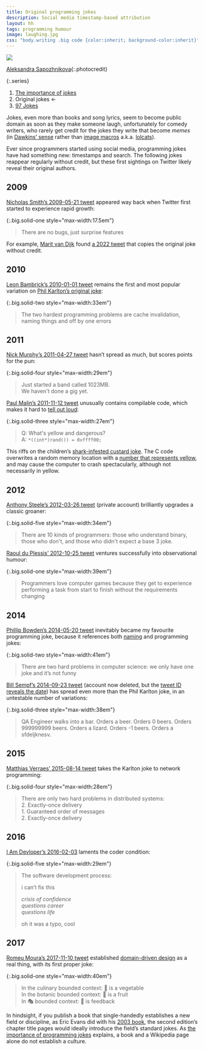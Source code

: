 ```yaml
---
title: Original programming jokes
description: Social media timestamp-based attribution
layout: hh
tags: programming humour
image: laughing.jpg
css: "body.writing .big code {color:inherit; background-color:inherit}"
---
```


<!-- Classic jokes 2009-2017 by @nicholassmith @ExceptionNotFnd @secretGeek @NickEVM @P_Malin @AnthonySteele @raouldp @pbowden @sempf @mathiasverraes @iamdevloper @malk_zameth -->

![](laughing.jpg)

[Aleksandra Sapozhnikova](https://unsplash.com/photos/r_-zzXrnzxI){:.photocredit}

{:.series}
1. [The importance of jokes](domain-jokes) <!-- 2022-06-21 -->
2. Original jokes ←
3. [97 Jokes](97-jokes)

Jokes, even more than books and song lyrics, seem to become public domain as soon as they make someone laugh,
unfortunately for comedy writers, who rarely get credit for the jokes they write that become _memes_
(in [Dawkins’ sense](https://en.wikipedia.org/wiki/Meme) rather than
[image macros](https://en.wikipedia.org/wiki/Image_macro) a.k.a.
[lolcats](https://blog.lunatech.com/posts/2008-05-27-how-draw-lolcats)).

Ever since programmers started using social media, programming jokes have had something new: timestamps and search.
The following jokes reappear regularly without credit, but these first sightings on Twitter likely reveal their original authors.

## 2009

[Nicholas Smith’s 2009-05-21 tweet](https://twitter.com/nicholassmith/status/1872576626)
appeared way back when Twitter first started to experience rapid growth:

{:.big.solid-one style="max-width:17.5em"}
> There are no bugs, just surprise features

For example, 
[Marit van Dijk](https://twitter.com/MaritvanDijk77) found
[a 2022 tweet](https://twitter.com/ExceptionNotFnd/status/1545047089524002819)
that copies the original joke without credit.

## 2010

[Leon Bambrick’s 2010-01-01 tweet](https://twitter.com/secretGeek/status/7269997868)
remains the first and most popular variation on
[Phil Karlton’s original joke](why-naming-things-is-hard):

{:.big.solid-two style="max-width:33em"}
> The two hardest programming problems are cache invalidation, naming things and off by one errors

## 2011

[Nick Murphy’s 2011-04-27 tweet](https://twitter.com/NickEVM/status/63205139959390209)
hasn’t spread as much, but scores points for the pun:

{:.big.solid-four style="max-width:29em"}
> Just started a band called 1023MB.  
> We haven't done a gig yet.

[Paul Malin’s 2011-11-12 tweet](https://twitter.com/P_Malin/status/135467325796265984)
unusually contains compilable code, which makes it hard to
[tell out loud](https://www.felienne.com/archives/5947):

{:.big.solid-three style="max-width:27em"}
> Q: What's yellow and dangerous?  
> A: `*((int*)rand()) = 0xffff00;`

This riffs on the children’s
[shark-infested custard joke](https://twitter.com/gavinandstacytv/status/1300906218517680135).
The C code overwrites a random memory location with a 
[number that represents yellow](https://www.colorhexa.com/ffff00), 
and may cause the computer to crash spectacularly, although not necessarily in yellow.

## 2012

[Anthony Steele’s 2012-03-26 tweet](https://twitter.com/AnthonySteele/status/184250877392072705) (private account) brilliantly upgrades a classic groaner:

{:.big.solid-five style="max-width:34em"}
> There are 10 kinds of programmers: those who understand binary, those who don't, and those who didn't expect a base 3 joke.

[Raoul du Plessis’ 2012-10-25 tweet](https://twitter.com/raouldp/status/261514559192440832)
ventures successfully into observational humour:

{:.big.solid-one style="max-width:39em"}
> Programmers love computer games because they get to experience performing a task from start to finish without the requirements changing

## 2014

[Phillip Bowden’s 2014-05-20 tweet](https://twitter.com/pbowden/status/468855097879830528)
inevitably became my favourite programming joke, because it references both
[naming](/tag/naming) and programming jokes:

{:.big.solid-two style="max-width:41em"}
> There are two hard problems in computer science: we only have one joke and it’s not funny

[Bill Sempf’s 2014-09-23 tweet](https://twitter.com/sempf/status/514473420277694465) (account now deleted, but the 
[tweet ID reveals the date](https://oduwsdl.github.io/tweetedat/#514473420277694465))
has spread even more than the Phil Karlton joke, in an untestable number of variations:

{:.big.solid-three style="max-width:38em"}
> QA Engineer walks into a bar. Orders a beer. Orders 0 beers. Orders 999999999 beers. 
> Orders a lizard. Orders -1 beers. Orders a sfdeljknesv.

## 2015

[Matthias Verraes’ 2015-08-14 tweet](https://twitter.com/mathiasverraes/status/632260618599403520)
takes the Karlton joke to network programming:

{:.big.solid-four style="max-width:28em"}
> There are only two hard problems in distributed systems:  
> 2\. Exactly-once delivery  
> 1\. Guaranteed order of messages  
> 2\. Exactly-once delivery

## 2016

[I Am Devloper’s 2016-02-03](https://twitter.com/iamdevloper/status/694848050796212224)
laments the coder condition:

{:.big.solid-five style="max-width:29em"}
> The software development process:
> 
> i can’t fix this
> 
> *crisis of confidence*  
> *questions career*  
> *questions life*
> 
> oh it was a typo, cool

## 2017

[Romeu Moura’s 2017-11-10 tweet](https://twitter.com/malk_zameth/status/928974920276697088) established 
[domain-driven design](https://en.wikipedia.org/wiki/Domain-driven_design)
as a real thing, with its first proper joke:

{:.big.solid-one style="max-width:40em"}
> In the culinary bounded context: 🍅 is a vegetable  
> In the botanic bounded context: 🍅 is a fruit  
> In 🎭 bounded context: 🍅 is feedback

In hindsight, if you publish a book that single-handedly establishes a new field or discipline,
as Eric Evans did with his [2003 book](http://dddcommunity.org/book/evans_2003/),
the second edition’s chapter title pages would ideally introduce the field’s standard jokes.
As [the importance of programming jokes](domain-jokes) explains,
a book and a Wikipedia page alone do not establish a culture.
